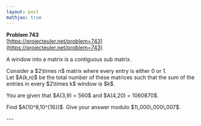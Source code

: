 ```yaml
---
layout: post
mathjax: true
---
```

**Problem 743**  
[https://projecteuler.net/problem=743](https://projecteuler.net/problem=743)

<p>
A window into a matrix is a contiguous sub matrix.
</p>
<p>
Consider a $2\times n$ matrix where every entry is either 0 or 1.<br />
Let $A(k,n)$ be the total number of these matrices such that the sum of the entries in every $2\times k$ window is $k$.
</p>
<p>
You are given that $A(3,9) = 560$ and $A(4,20) = 1060870$.
</p>
<p>
Find $A(10^8,10^{16})$. Give your answer modulo $1\,000\,000\,007$.
</p>
---
